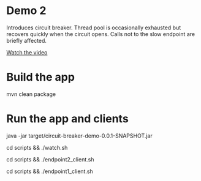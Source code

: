 # Demo 2

Introduces circuit breaker. Thread pool is occasionally exhausted but recovers quickly when the circuit opens. Calls not to the slow endpoint are briefly affected.

[Watch the video](https://youtu.be/0dLcjU529Tg)

# Build the app

mvn clean package

# Run the app and clients

java -jar target/circuit-breaker-demo-0.0.1-SNAPSHOT.jar

cd scripts && ./watch.sh

cd scripts && ./endpoint2_client.sh

cd scripts && ./endpoint1_client.sh

